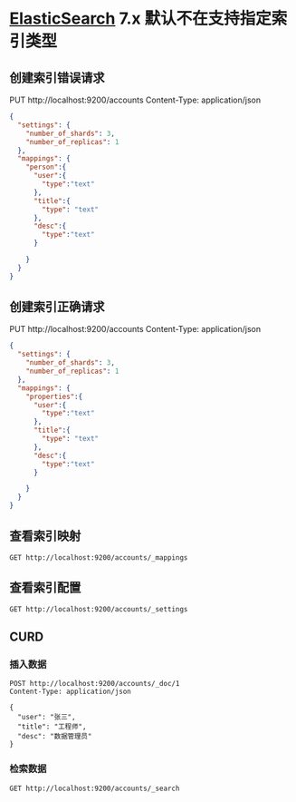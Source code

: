 # [ElasticSearch](https://www.elastic.co/guide/en/elasticsearch/reference/current/removal-of-types.html) 7.x 默认不在支持指定索引类型

## 创建索引错误请求

PUT http://localhost:9200/accounts
Content-Type: application/json

```json
{
  "settings": {
    "number_of_shards": 3,
    "number_of_replicas": 1
  },
  "mappings": {
    "person":{
      "user":{
        "type":"text"
      },
      "title":{
        "type": "text"
      },
      "desc":{
        "type":"text"
      }

    }
  }
}
```

## 创建索引正确请求

PUT http://localhost:9200/accounts
Content-Type: application/json

```json
{
  "settings": {
    "number_of_shards": 3,
    "number_of_replicas": 1
  },
  "mappings": {
    "properties":{
      "user":{
        "type":"text"
      },
      "title":{
        "type": "text"
      },
      "desc":{
        "type":"text"
      }

    }
  }
}
```

## 查看索引映射
```shell
GET http://localhost:9200/accounts/_mappings
```


## 查看索引配置
```shell
GET http://localhost:9200/accounts/_settings
```



## CURD

### 插入数据
```shell
POST http://localhost:9200/accounts/_doc/1
Content-Type: application/json

{
  "user": "张三",
  "title": "工程师",
  "desc": "数据管理员"
}
```

### 检索数据
```shell
GET http://localhost:9200/accounts/_search
```
